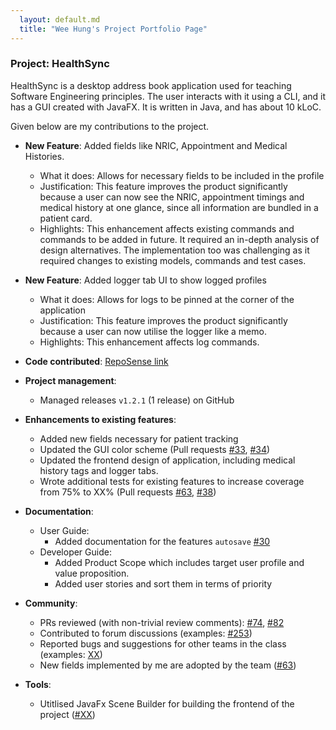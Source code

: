 ```yaml
---
  layout: default.md
  title: "Wee Hung's Project Portfolio Page"
---
```


### Project: HealthSync

HealthSync is a desktop address book application used for teaching Software Engineering principles. The user interacts with it using a CLI, and it has a GUI created with JavaFX. It is written in Java, and has about 10 kLoC.

Given below are my contributions to the project.

* **New Feature**: Added fields like NRIC, Appointment and Medical Histories.
  * What it does: Allows for necessary fields to be included in the profile
  * Justification: This feature improves the product significantly because a user can now see the NRIC, appointment timings and medical history at one glance, since all information are bundled in a patient card.
  * Highlights: This enhancement affects existing commands and commands to be added in future. It required an in-depth analysis of design alternatives. The implementation too was challenging as it required changes to existing models, commands and test cases.

* **New Feature**: Added logger tab UI to show logged profiles
  * What it does: Allows for logs to be pinned at the corner of the application
  * Justification: This feature improves the product significantly because a user can now utilise the logger like a memo.
  * Highlights: This enhancement affects log commands.

* **Code contributed**: [RepoSense link](https://nus-cs2103-ay2324s1.github.io/tp-dashboard/?search=weeehung&sort=groupTitle&sortWithin=title&timeframe=commit&mergegroup=&groupSelect=groupByRepos&breakdown=true&checkedFileTypes=docs~functional-code~test-code&since=2023-09-22)

* **Project management**:
  * Managed releases `v1.2.1` (1 release) on GitHub

* **Enhancements to existing features**:
  * Added new fields necessary for patient tracking
  * Updated the GUI color scheme (Pull requests [\#33](), [\#34]())
  * Updated the frontend design of application, including medical history tags and logger tabs.
  * Wrote additional tests for existing features to increase coverage from 75% to XX% (Pull requests [\#63](), [\#38]())

* **Documentation**:
  * User Guide:
    * Added documentation for the features `autosave` [\#30](https://github.com/AY2324S1-CS2103T-T14-3/tp/pull/30)
  * Developer Guide:
    * Added Product Scope which includes target user profile and value proposition.
    * Added user stories and sort them in terms of priority

* **Community**:
  * PRs reviewed (with non-trivial review comments): [\#74](https://github.com/AY2324S1-CS2103T-T14-3/tp/pull/74), [\#82](https://github.com/AY2324S1-CS2103T-T14-3/tp/pull/82)
  * Contributed to forum discussions (examples: [#253]())
  * Reported bugs and suggestions for other teams in the class (examples: [XX]())
  * New fields implemented by me are adopted by the team ([#63](https://github.com/AY2324S1-CS2103T-T14-3/tp/pull/63))

* **Tools**:
  * Utitlised JavaFx Scene Builder for building the frontend of the project ([\#XX]())


